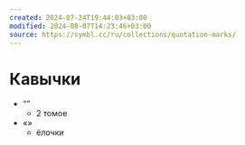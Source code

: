 ```yaml
---
created: 2024-07-24T19:44:03+03:00
modified: 2024-08-07T14:23:46+03:00
source: https://symbl.cc/ru/collections/quotation-marks/
---
```


# Кавычки

 - “”
	 - 2 томое
 - «»
	 - ёлочки